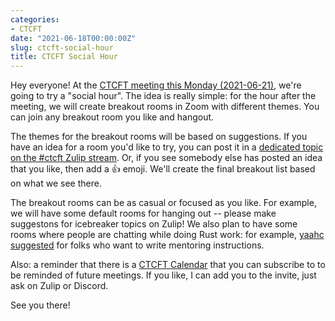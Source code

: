 ```yaml
---
categories:
- CTCFT
date: "2021-06-18T00:00:00Z"
slug: ctcft-social-hour
title: CTCFT Social Hour
---
```


Hey everyone! At the [CTCFT meeting this Monday (2021-06-21)](https://rust-ctcft.github.io/ctcft/meetings/2021-06-21.html), we're going to try a "social hour". The idea is really simple: for the hour after the meeting, we will create breakout rooms in Zoom with different themes. You can join any breakout room you like and hangout.

<!--more-->

The themes for the breakout rooms will be based on suggestions. If you have an idea for a room you'd like to try, you can post it in a [dedicated topic on the #ctcft Zulip stream](https://rust-lang.zulipchat.com/#narrow/stream/286036-ctcft/topic/social.20hour.202021-06-21). Or, if you see somebody else has posted an idea that you like, then add a 👍 emoji. We'll create the final breakout list based on what we see there.

The breakout rooms can be as casual or focused as you like. For example, we will have some default rooms for hanging out -- please make suggestons for icebreaker topics on Zulip! We also plan to have some rooms where people are chatting while doing Rust work: for example, [yaahc suggested](https://zulip-archive.rust-lang.org/286036ctcft/69346socialhour20210621.html#243077876) for folks who want to write mentoring instructions.

Also: a reminder that there is a [CTCFT Calendar](https://calendar.google.com/calendar/u/0/embed?src=7n0vvoqfe0kbnk6i04uiu52t30@group.calendar.google.com&ctz=America/New_York) that you can subscribe to to be reminded of future meetings. If you like, I can add you to the invite, just ask on Zulip or Discord. 

See you there!